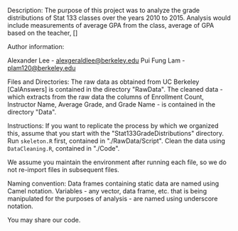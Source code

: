 Description: The purpose of this project was to analyze the grade distributions of Stat 133 classes over the years 2010 to 2015. Analysis would include measurements of average GPA from the class, average of GPA based on the teacher, []


Author information:

Alexander Lee - alexgeraldlee@berkeley.edu
Pui Fung Lam - plam120@berkeley.edu

Files and Directories:
The raw data as obtained from UC Berkeley [CalAnswers] is contained in the directory "RawData". The cleaned data - which extracts from the raw data the columns of Enrollment Count, Instructor Name, Average Grade, and Grade Name - is contained in the directory "Data". 


Instructions:
If you want to replicate the process by which we organized this, assume that you start with the "Stat133GradeDistributions" directory. Run `skeleton.R` first,  contained in "./RawData/Script". Clean the data using `DataCleaning.R`, contained in "./Code". 

We assume you maintain the environment after running each file, so we do not re-import files in subsequent files. 


Naming convention:
Data frames containing static data are named using Camel notation. Variables - any vector, data frame, etc. that is being manipulated for the purposes of analysis - are named using underscore notation.



You may share our code.